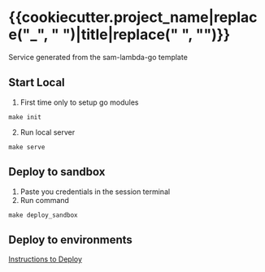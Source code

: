 # {{cookiecutter.project_name|replace("_", " ")|title|replace(" ", "")}}

Service generated from the sam-lambda-go template

## Start Local

1. First time only to setup go modules
```
make init
```
2. Run local server
```
make serve
```

## Deploy to sandbox

1. Paste you credentials in the session terminal
2. Run command
```
make deploy_sandbox
```

## Deploy to environments

<a href="https://basket1.atlassian.net/wiki/spaces/EN/pages/82870283/How+to+Deploy+your+Project" target="_blank">Instructions to Deploy</a>